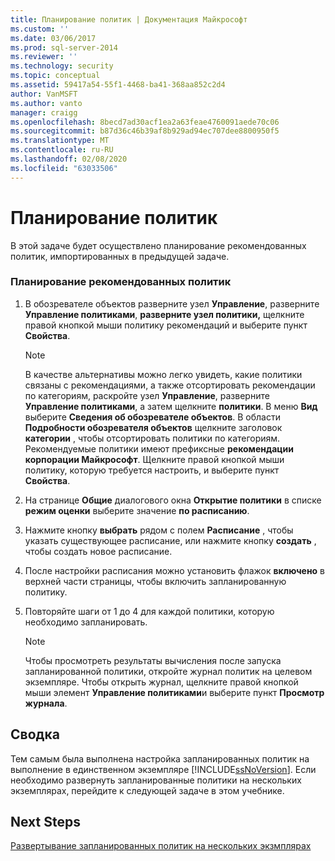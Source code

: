 ```yaml
---
title: Планирование политик | Документация Майкрософт
ms.custom: ''
ms.date: 03/06/2017
ms.prod: sql-server-2014
ms.reviewer: ''
ms.technology: security
ms.topic: conceptual
ms.assetid: 59417a54-55f1-4468-ba41-368aa852c2d4
author: VanMSFT
ms.author: vanto
manager: craigg
ms.openlocfilehash: 8becd7ad30acf1ea2a63feae4760091aede70c06
ms.sourcegitcommit: b87d36c46b39af8b929ad94ec707dee8800950f5
ms.translationtype: MT
ms.contentlocale: ru-RU
ms.lasthandoff: 02/08/2020
ms.locfileid: "63033506"
---
```

# <a name="schedule-the-policies"></a>Планирование политик
  В этой задаче будет осуществлено планирование рекомендованных политик, импортированных в предыдущей задаче.  
  
### <a name="to-schedule-the-best-practices-policies"></a>Планирование рекомендованных политик  
  
1.  В обозревателе объектов разверните узел **Управление**, разверните **Управление политиками**, **разверните узел политики,** щелкните правой кнопкой мыши политику рекомендаций и выберите пункт **Свойства**.  
  
    > [!NOTE]  
    >  В качестве альтернативы можно легко увидеть, какие политики связаны с рекомендациями, а также отсортировать рекомендации по категориям, раскройте узел **Управление**, разверните **Управление политиками**, а затем щелкните **политики**. В меню **Вид** выберите **Сведения об обозревателе объектов**. В области **Подробности обозревателя объектов** щелкните заголовок **категории** , чтобы отсортировать политики по категориям. Рекомендуемые политики имеют префиксные **рекомендации корпорации Майкрософт**. Щелкните правой кнопкой мыши политику, которую требуется настроить, и выберите пункт **Свойства**.  
  
2.  На странице **Общие** диалогового окна **Открытие политики** в списке **режим оценки** выберите значение **по расписанию**.  
  
3.  Нажмите кнопку **выбрать** рядом с полем **Расписание** , чтобы указать существующее расписание, или нажмите кнопку **создать** , чтобы создать новое расписание.  
  
4.  После настройки расписания можно установить флажок **включено** в верхней части страницы, чтобы включить запланированную политику.  
  
5.  Повторяйте шаги от 1 до 4 для каждой политики, которую необходимо запланировать.  
  
    > [!NOTE]  
    >  Чтобы просмотреть результаты вычисления после запуска запланированной политики, откройте журнал политик на целевом экземпляре. Чтобы открыть журнал, щелкните правой кнопкой мыши элемент **Управление политиками**и выберите пункт **Просмотр журнала**.  
  
## <a name="summary"></a>Сводка  
 Тем самым была выполнена настройка запланированных политик на выполнение в единственном экземпляре [!INCLUDE[ssNoVersion](../includes/ssnoversion-md.md)]. Если необходимо развернуть запланированные политики на нескольких экземплярах, перейдите к следующей задаче в этом учебнике.  
  
## <a name="next-steps"></a>Next Steps  
 [Развертывание запланированных политик на нескольких экзмплярах](../../2014/tutorials/deploy-scheduled-policies-to-multiple-instances.md)  
  
  
